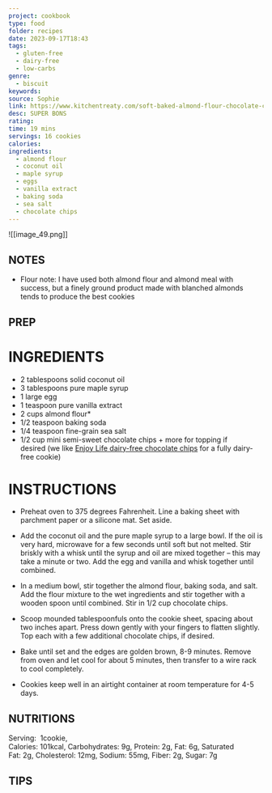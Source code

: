 ```yaml
---
project: cookbook
type: food
folder: recipes
date: 2023-09-17T18:43
tags:
  - gluten-free
  - dairy-free
  - low-carbs
genre:
  - biscuit
keywords: 
source: Sophie
link: https://www.kitchentreaty.com/soft-baked-almond-flour-chocolate-chip-cookies/print/
desc: SUPER BONS
rating: 
time: 19 mins
servings: 16 cookies
calories: 
ingredients:
  - almond flour
  - coconut oil
  - maple syrup
  - eggs
  - vanilla extract
  - baking soda
  - sea salt
  - chocolate chips
---
```


![[image_49.png]]


## NOTES


* Flour note: I have used both almond flour and almond meal with success, but a finely ground product made with blanched almonds tends to produce the best cookies

## PREP


# INGREDIENTS

- 2 tablespoons solid coconut oil
- 3 tablespoons pure maple syrup
- 1 large egg
- 1 teaspoon pure vanilla extract
- 2 cups almond flour*
- 1/2 teaspoon baking soda
- 1/4 teaspoon fine-grain sea salt
- 1/2 cup mini semi-sweet chocolate chips + more for topping if desired (we like [Enjoy Life dairy-free chocolate chips](http://amzn.to/1RVKFrk) for a fully dairy-free cookie)


# INSTRUCTIONS

- Preheat oven to 375 degrees Fahrenheit. Line a baking sheet with parchment paper or a silicone mat. Set aside.
    
- Add the coconut oil and the pure maple syrup to a large bowl. If the oil is very hard, microwave for a few seconds until soft but not melted. Stir briskly with a whisk until the syrup and oil are mixed together – this may take a minute or two. Add the egg and vanilla and whisk together until combined.
    
- In a medium bowl, stir together the almond flour, baking soda, and salt. Add the flour mixture to the wet ingredients and stir together with a wooden spoon until combined. Stir in 1/2 cup chocolate chips.
    
- Scoop mounded tablespoonfuls onto the cookie sheet, spacing about two inches apart. Press down gently with your fingers to flatten slightly. Top each with a few additional chocolate chips, if desired.
    
- Bake until set and the edges are golden brown, 8-9 minutes. Remove from oven and let cool for about 5 minutes, then transfer to a wire rack to cool completely.
    
- Cookies keep well in an airtight container at room temperature for 4-5 days.



## NUTRITIONS
Serving: 
1cookie, 
Calories: 101kcal, Carbohydrates: 9g, Protein: 2g, Fat: 6g, Saturated Fat: 2g, Cholesterol: 12mg, Sodium: 55mg, Fiber: 2g, Sugar: 7g


## TIPS



